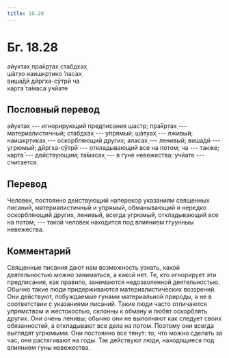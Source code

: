 ```yaml
---
title: 18.28
---
```


# Бг. 18.28
айуктах̣ пра̄кр̣тах̣ стабдхах̣<br/>
ш́ат̣хо наишкр̣тико ’ласах̣<br/>
виша̄дӣ дӣргха-сӯтрӣ ча<br/>
карта̄ та̄маса учйате
## Пословный перевод

айуктах̣ --- игнорирующий предписания шастр; пра̄кр̣тах̣ ---
материалистичный; стабдхах̣ --- упрямый; ш́ат̣хах̣ --- лживый; наишкр̣тиках̣
--- оскорбляющий других; аласах̣ --- ленивый; виша̄дӣ --- угрюмый;
дӣргха-сӯтрӣ --- откладывающий все на потом; ча --- также; карта̄ ---
действующим; та̄масах̣ --- в гуне невежества; учйате --- считается.

## Перевод

Человек, постоянно действующий наперекор указаниям священных писаний,
материалистичный и упрямый, обманывающий и нередко оскорбляющий других,
ленивый, всегда угрюмый, откладывающий все на потом, --- такой человек
находится под влиянием ггуунныы невежества.

## Комментарий

Священные писания дают нам возможность узнать, какой деятельностью можно
заниматься, а какой нет. Те, кто игнорирует эти предписания, как
правило, занимаются недозволенной деятельностью. Обычно такие люди
придерживаются материалистических воззрений. Они действуют, побуждаемые
гунами материальной природы, а не в соответствии с указаниями писаний.
Такие люди часто отличаются упрямством и жестокостью, склонны к обману и
любят оскорблять других. Они очень ленивы; обычно они не выполняют как
следует своих обязанностей, а откладывают все дела на потом. Поэтому они
всегда выглядят угрюмыми. Они постоянно все тянут: то, что можно сделать
за час, они растягивают на годы. Так действуют люди, находящиеся под
влиянием гуны невежества.
